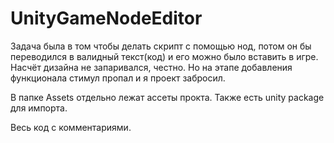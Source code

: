 # UnityGameNodeEditor

Задача была в том чтобы делать скрипт с помощью нод, потом он бы переводился в валидный текст(код) и его можно было вставить в игре.
Насчёт дизайна не запаривался, честно.
Но на этапе добавления функционала стимул пропал и я проект забросил.

В папке Assets отдельно лежат ассеты прокта.
Также есть unity package для импорта.

Весь код с комментариями.
